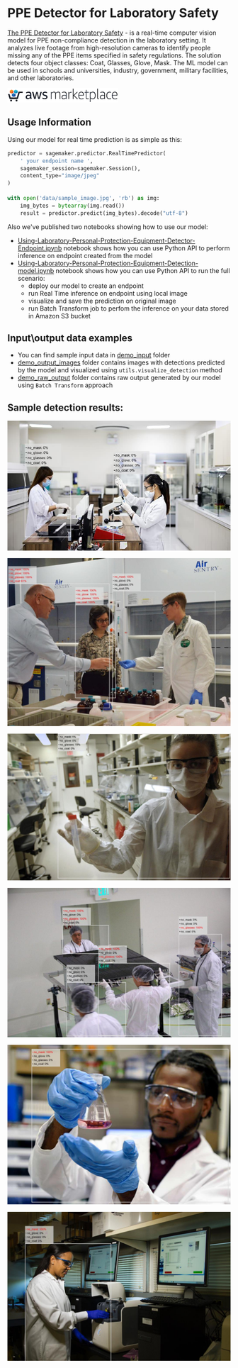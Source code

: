 # PPE Detector for Laboratory Safety
[The PPE Detector for Laboratory Safety](https://aws.amazon.com/marketplace/pp/prodview-6gvzwuebead3o) - is a real-time computer vision model for PPE non-compliance detection in the laboratory setting. It analyzes live footage from high-resolution cameras to identify people missing any of the PPE items specified in safety regulations. The solution detects four object classes: Coat, Glasses, Glove, Mask. The ML model can be used in schools and universities, industry, government, military facilities, and other laboratories.

[![AWS Marketplace](AWS-Marketplace.png)](https://aws.amazon.com/marketplace/pp/prodview-6gvzwuebead3o)

## Usage Information

Using our model for real time prediction is as simple as this:

```python
predictor = sagemaker.predictor.RealTimePredictor(
    ' your endpoint name ',
    sagemaker_session=sagemaker.Session(),
    content_type="image/jpeg"
)

with open('data/sample_image.jpg', 'rb') as img:
    img_bytes = bytearray(img.read())
    result = predictor.predict(img_bytes).decode("utf-8")
```

Also we've published two notebooks showing how to use our model:
* [Using-Laboratory-Personal-Protection-Equipment-Detector-Endpoint.ipynb](Using-Laboratory-Personal-Protection-Equipment-Detector-Endpoint.ipynb) notebook shows how you can use Python API to perform inference on endpoint created from the model
* [Using-Laboratory-Personal-Protection-Equipment-Detection-model.ipynb](Using-Laboratory-Personal-Protection-Equipment-Detector-Endpoint.ipynb) notebook shows how you can use Python API to run the full scenario:
    * deploy our model to create an endpoint
    * run Real Time inference on endpoint using local image
    * visualize  and save the prediction on original image
    * run Batch Transform job to perfom the inference on your data stored in Amazon S3 bucket

## Input\output data examples

* You can find sample input data in [demo_input](sample_data/demo_input) folder
* [demo_output_images](sample_data/demo_output_images) folder contains images with detections predicted by the model and visualized using `utils.visualize_detection` method
* [demo_raw_output](sample_data/demo_raw_output) folder contains raw output generated by our model using `Batch Transform` approach

## Sample detection results:

![PPE Detector for Laboratory Safety output example](sample_data/demo_output_images/image1.jpg?raw=true)

![PPE Detector for Laboratory Safety output example](sample_data/demo_output_images/image2.jpg?raw=true)

![PPE Detector for Laboratory Safety output example](sample_data/demo_output_images/image3.jpg?raw=true)

![PPE Detector for Laboratory Safety output example](sample_data/demo_output_images/image4.jpg?raw=true)

![PPE Detector for Laboratory Safety output example](sample_data/demo_output_images/image5.jpg?raw=true)

![PPE Detector for Laboratory Safety output example](sample_data/demo_output_images/image7.jpg?raw=true)
